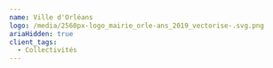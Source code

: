 ```yaml
---
name: Ville d'Orléans
logo: /media/2560px-logo_mairie_orle-ans_2019_vectorise-.svg.png
ariaHidden: true
client_tags:
  - Collectivités
---
```

